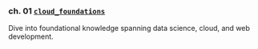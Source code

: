 ### ch. 01 [`cloud_foundations`](https://github.com/lokmanTech/cloud_foundations)
Dive into foundational knowledge spanning data science, cloud, and web development.
